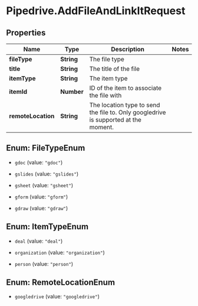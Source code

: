 # Pipedrive.AddFileAndLinkItRequest

## Properties

Name | Type | Description | Notes
------------ | ------------- | ------------- | -------------
**fileType** | **String** | The file type | 
**title** | **String** | The title of the file | 
**itemType** | **String** | The item type | 
**itemId** | **Number** | ID of the item to associate the file with | 
**remoteLocation** | **String** | The location type to send the file to. Only googledrive is supported at the moment. | 



## Enum: FileTypeEnum


* `gdoc` (value: `"gdoc"`)

* `gslides` (value: `"gslides"`)

* `gsheet` (value: `"gsheet"`)

* `gform` (value: `"gform"`)

* `gdraw` (value: `"gdraw"`)





## Enum: ItemTypeEnum


* `deal` (value: `"deal"`)

* `organization` (value: `"organization"`)

* `person` (value: `"person"`)





## Enum: RemoteLocationEnum


* `googledrive` (value: `"googledrive"`)




